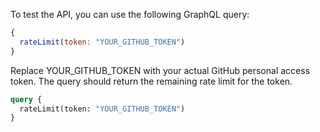 To test the API, you can use the following GraphQL query:

```javascript
{
  rateLimit(token: "YOUR_GITHUB_TOKEN")
}
```
Replace YOUR_GITHUB_TOKEN with your actual GitHub personal access token. The query should return the remaining rate limit for the token. 

```graphql
query {
  rateLimit(token: "YOUR_GITHUB_TOKEN")
}
